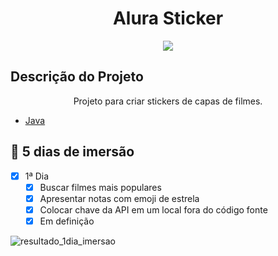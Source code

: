 

 <h1 align="center"> Alura Sticker </h1>

<p align="center">
<img src="https://img.shields.io/badge/status-em%20desenvolvimento-green">
</>

## Descrição do Projeto

<p align="center"> Projeto para criar stickers de capas de filmes.</p>

- [Java](https://github.com/sruinascimento/imersao-alura)

## 📝 5 dias de imersão

- [x] 1ª Dia
  - [x] Buscar filmes mais populares
  - [x] Apresentar notas com emoji de estrela
  - [x] Colocar chave da API em um local fora do código fonte
  - [x] Em definição

![resultado_1dia_imersao](https://user-images.githubusercontent.com/57668890/179632900-2276f83e-50a3-4cf0-8ae1-96a5b6ebc818.png)
